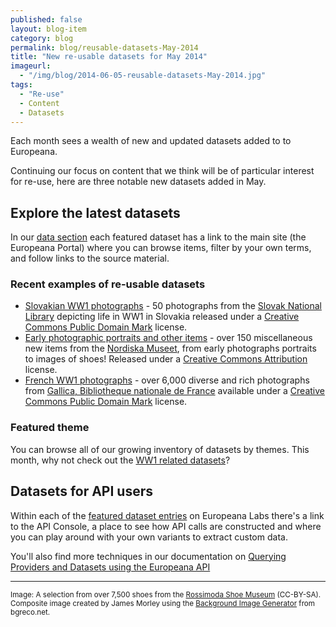 ```yaml
---
published: false
layout: blog-item
category: blog
permalink: blog/reusable-datasets-May-2014
title: "New re-usable datasets for May 2014"
imageurl: 
  - "/img/blog/2014-06-05-reusable-datasets-May-2014.jpg"
tags: 
  - "Re-use"
  - Content
  - Datasets
---
```


Each month sees a wealth of new and updated datasets added to to Europeana. 

Continuing our focus on content that we think will be of particular interest for re-use, here are three notable new datasets added in May.

## Explore the latest datasets

In our [data section](/data/ "Europeana Labs Data") each featured dataset has a link to the main site (the Europeana Portal) where you can browse items, filter by your own terms, and follow links to the source material.

### Recent examples of re-usable datasets
- [Slovakian WW1 photographs](/data/) - 50 photographs from the [Slovak National Library](http://digicontent.snk.sk/) depicting life in WW1 in Slovakia released under a [Creative Commons Public Domain Mark](http://creativecommons.org/publicdomain/mark/1.0/) license.
- [Early photographic portraits and other items](/data/) - over 150 miscellaneous new items from the [Nordiska Museet](http://www.nordiskamuseet.se/), from early photographs portraits to images of shoes! Released under a [Creative Commons Attribution](http://creativecommons.org/licenses/by/3.0/) license.
- [French WW1 photographs](/data/) - over 6,000 diverse and rich photographs from [Gallica, Bibliotheque nationale de France](http://gallica.bnf.fr/) available under a [Creative Commons Public Domain Mark](http://creativecommons.org/publicdomain/mark/1.0/) license.

### Featured theme
You can browse all of our growing inventory of datasets by themes. This month, why not check out the [WW1 related datasets](/data/#tag=first-world-war "1st World War datasets on Europeana Labs")?

## Datasets for API users

Within each of the [featured dataset entries](/data/ "Europeana Labs Datasets") on Europeana Labs there's a link to the API Console, a place to see how API calls are constructed and where you can play around with your own variants to extract custom data.

You'll also find more techniques in our documentation on [Querying Providers and Datasets using the Europeana API](/api/provider/)

---

<small>Image: A selection from over 7,500 shoes from the [Rossimoda Shoe Museum](http://www.europeana.eu/portal/search.html?qf=DATA_PROVIDER%3a%22Rossimoda%20Shoe%20Museum%22&rows=24) (CC-BY-SA). Composite image created by James Morley using the [Background Image Generator](http://www.bgreco.net/tiler/) from bgreco.net.</small>
